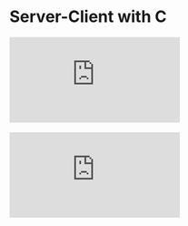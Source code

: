 # Server-Client with C

![Read First](https://github.com/Burakdemirci/Server-Client/blob/master/SysProg2017Final.pdf)

![Read Second](https://github.com/Burakdemirci/Server-Client/blob/master/Final_Rapor.pdf)
